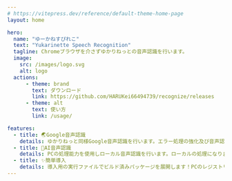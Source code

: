 ```yaml
---
# https://vitepress.dev/reference/default-theme-home-page
layout: home

hero:
  name: "ゆーかねすぴれこ"
  text: "Yukarinette Speech Recognition"
  tagline: Chromeブラウザを介さずゆかりねっとの音声認識を行います。
  image:
    src: /images/logo.svg
    alt: logo
  actions:
      - theme: brand
        text: ダウンロード
        link: https://github.com/HARUKei66494739/recognize/releases
      - theme: alt
        text: 使い方
        link: /usage/

features:
  - title: 🌏Google音声認識
    details: ゆかりねっと同様Google音声認識を行います。エラー処理の強化及び音声認識の細かい設定が行えますので認識詰まりを抑えることができます。
  - title: 🤖AI音声認識
    details: PCの処理能力を使用しローカル音声認識を行います。ローカルの処理になりますのでGoogleに依存しません。NVIDIAのGPUが必要でそこそこパワーを使います。
  - title: ✨簡単導入
    details: 導入用の実行ファイルでビルド済みパッケージを展開します！PCのレジストリは弄らないのでいらなくなったらファイル削除でOK。
---
```

<script setup lang="ts">
  // いい感じの方法ある気がするけどYAMLにv-bindする方法が見当たらないので強引に書き換える
  import { onMounted } from 'vue';
  onMounted(() => {
    const account = "HARUKei66494739";
    const repository = "recognize";
    fetch(`https://api.github.com/repos/${account}/${repository}/releases`)
      .then(function (res) {
        return res.json();
      }).then(function (json) {
        for(const release of json) {
          if(!release.draft || !release.prerelease) {
            for(const asset of release.assets) {
                console.log(asset.name);
              if(asset.name.match(/^setup-v.+\.exe$/)) {
                const a = document.querySelector(".actions .action a");
                if(a != null) {
                  a.innerText = `ダウンロード(${release.tag_name})`;
                  a.href = asset.browser_download_url;
                }
                return;
              }
            }
          }
        }
     });
  });
</script>